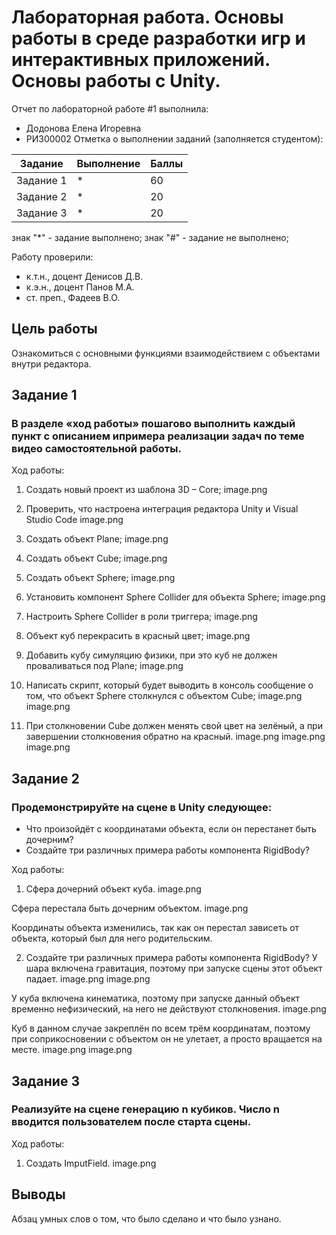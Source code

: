 # Лабораторная работа. Основы работы в среде разработки игр и интерактивных приложений. Основы работы c Unity.
Отчет по лабораторной работе #1 выполнила:
- Додонова Елена Игоревна
- РИ300002
Отметка о выполнении заданий (заполняется студентом):

| Задание | Выполнение | Баллы |
| ------ | ------ | ------ |
| Задание 1 | * | 60 |
| Задание 2 | * | 20 |
| Задание 3 | * | 20 |

знак "*" - задание выполнено; знак "#" - задание не выполнено;

Работу проверили:
- к.т.н., доцент Денисов Д.В.
- к.э.н., доцент Панов М.А.
- ст. преп., Фадеев В.О.

## Цель работы
Ознакомиться с основными функциями взаимодействием с объектами внутри редактора.

## Задание 1
### В разделе «ход работы» пошагово выполнить каждый пункт с описанием ипримера реализации задач по теме видео самостоятельной работы.
Ход работы:
1) Создать новый проект из шаблона 3D – Core;
image.png

2) Проверить, что настроена интеграция редактора Unity и Visual Studio Code
image.png

3) Создать объект Plane;
image.png

4) Создать объект Cube;
image.png

5) Создать объект Sphere;
image.png

6) Установить компонент Sphere Collider для объекта Sphere;
image.png

7) Настроить Sphere Collider в роли триггера;
image.png

8) Объект куб перекрасить в красный цвет;
image.png

9) Добавить кубу симуляцию физики, при это куб не должен проваливаться под Plane;
image.png

10) Написать скрипт, который будет выводить в консоль сообщение о том,
что объект Sphere столкнулся с объектом Cube;
image.png
image.png

11) При столкновении Cube должен менять свой цвет на зелёный, а при
завершении столкновения обратно на красный.
image.png
image.png
image.png

## Задание 2
### Продемонстрируйте на сцене в Unity следующее:
- Что произойдёт с координатами объекта, если он перестанет быть
дочерним?
- Создайте три различных примера работы компонента RigidBody?

Ход работы:
1) Сфера дочерний объект куба.
image.png

Сфера перестала быть дочерним объектом.
image.png

Координаты объекта изменились, так как он перестал зависеть от объекта, который был для него родительским.


2) Создайте три различных примера работы компонента RigidBody?
У шара включена гравитация, поэтому при запуске сцены этот объект падает.
image.png
image.png

У куба включена кинематика, поэтому при запуске данный объект временно нефизический, на него не действуют столкновения.
image.png

Куб в данном случае закреплён по всем трём координатам, поэтому при соприкосновении с объектом он не улетает, а просто вращается на месте.
image.png
image.png

## Задание 3
### Реализуйте на сцене генерацию n кубиков. Число n вводится пользователем после старта сцены.
 Ход работы:
 1) Создать ImputField.
 image.png






## Выводы

Абзац умных слов о том, что было сделано и что было узнано.


